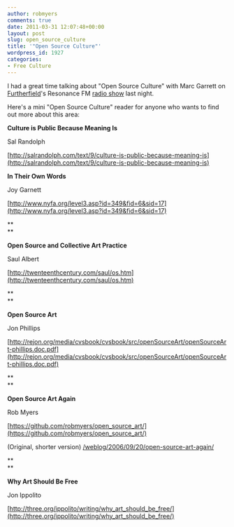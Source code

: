 ```yaml
---
author: robmyers
comments: true
date: 2011-03-31 12:07:48+00:00
layout: post
slug: open_source_culture
title: '"Open Source Culture"'
wordpress_id: 1927
categories:
- Free Culture
---
```


I had a great time talking about "Open Source Culture" with Marc Garrett on [Furtherfield](http://www.furtherfield.org/)'s Resonance FM [radio show](http://www.furtherfield.org/resonancefm.php) last night.




Here's a mini "Open Source Culture" reader for anyone who wants to find out more about this area:  





**Culture is Public Because Meaning Is**

Sal Randolph

[http://salrandolph.com/text/9/culture-is-public-because-meaning-is](http://salrandolph.com/text/9/culture-is-public-because-meaning-is)  


  





**In Their Own Words**

Joy Garnett

[http://www.nyfa.org/level3.asp?id=349&fid=6&sid=17](http://www.nyfa.org/level3.asp?id=349&fid=6&sid=17)




**  
**

**Open Source and Collective Art Practice**

Saul Albert

[http://twenteenthcentury.com/saul/os.htm](http://twenteenthcentury.com/saul/os.htm)




**  
**

**Open Source Art**

Jon Phillips

[http://rejon.org/media/cvsbook/cvsbook/src/openSourceArt/openSourceArt-phillips.doc.pdf](http://rejon.org/media/cvsbook/cvsbook/src/openSourceArt/openSourceArt-phillips.doc.pdf)




**  
**

**Open Source Art Again**

Rob Myers

[https://github.com/robmyers/open_source_art/](https://github.com/robmyers/open_source_art/)

(Original, shorter version)
[/weblog/2006/09/20/open-source-art-again/](/weblog/2006/09/20/open-source-art-again/)




**  
**

**Why Art Should Be Free**

Jon Ippolito

[http://three.org/ippolito/writing/why_art_should_be_free/](http://three.org/ippolito/writing/why_art_should_be_free/)



